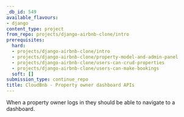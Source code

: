 ```yaml
---
_db_id: 549
available_flavours:
- django
content_type: project
from_repo: projects/django-airbnb-clone/intro
prerequisites:
  hard:
  - projects/django-airbnb-clone/intro
  - projects/django-airbnb-clone/property-model-and-admin-panel
  - projects/django-airbnb-clone/users-can-crud-properties
  - projects/django-airbnb-clone/users-can-make-bookings
  soft: []
submission_type: continue_repo
title: CloudBnb - Property owner dashboard APIs
---
```


When a property owner logs in they should be able to navigate to a dashboard.